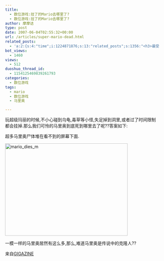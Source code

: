 ```yaml
---
title:
  - 数位游戏:挂了的Mario去哪里了?
  - 数位游戏:挂了的Mario去哪里了?
author: 摩摩诘
type: post
date: 2007-06-04T02:55:32+00:00
url: /articles/super-mario-dead.html
related_posts:
  - 'a:2:{s:4:"time";i:1224871876;s:13:"related_posts";s:1356:"<h3>最受欢迎日志</h3><ul class="related_post"><li><a href="http://www.digglife.cn/articles/beijing-olympic-online.html" title="网上在线观看北京奥运会直播的几种方法">网上在线观看北京奥运会直播的几种方法</a></li><li><a href="http://www.digglife.cn/articles/freeware-burner.html" title="7款替代Nero的免费CD/DVD刻录软件下载">7款替代Nero的免费CD/DVD刻录软件下载</a></li><li><a href="http://www.digglife.cn/articles/7-free-anti-virus-softwares.html" title="7款不错的免费Windows杀毒软件">7款不错的免费Windows杀毒软件</a></li><li><a href="http://www.digglife.cn/articles/convert-word-pdf.html" title="如何将Word文档转化为PDF">如何将Word文档转化为PDF</a></li><li><a href="http://www.digglife.cn/articles/ppc-freeware-download.html" title="PPC,Windows Mobile手机免费软件下载网站:PPC Freeware">PPC,Windows Mobile手机免费软件下载网站:PPC Freeware</a></li><li><a href="http://www.digglife.cn/articles/ie8-new-features-download.html" title="IE 8 Beta 1简体中文版下载和新功能介绍">IE 8 Beta 1简体中文版下载和新功能介绍</a></li><li><a href="http://www.digglife.cn/articles/vista-theme-visual-style-download.html" title="7个漂亮的Vista主题(视觉样式)下载">7个漂亮的Vista主题(视觉样式)下载</a></li></ul>";}'
bot_views:
  - 1460
views:
  - 512
duoshuo_thread_id:
  - 1154125469839261793
categories:
  - 数位游戏
tags:
  - mario
  - 数位游戏
  - 马里奥

---
```

玩超级玛丽的时候,不小心碰到乌龟,毒草等小怪,失足掉到洞里,或者过了时间限制都会挂掉.那么我们可怜的马里奥到底死到哪里去了呢??答案如下:

超多马里奥尸体堆在看不到的屏幕下面.

<a atomicselection="true" href="https://www.digglife.net/wp-content/uploads/3/379/2007/06/mario-dies-m.jpg"><img width="400" src="http://digglife.qiniudn.com/wp-content/uploads/3/379/2007/06/mario-dies-m-thumb.jpg" alt="mario_dies_m" height="301" /></a>

一模一样的马里奥居然有这么多,那么,难道马里奥是传说中的克隆人??

来自<a target="_blank" href="http://gigazine.net/index.php?/news/comments/20070604_mario_dies/">GIGAZINE</a>